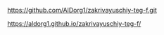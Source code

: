 https://github.com/AlDorg1/zakrivayuschiy-teg-f.git

https://aldorg1.github.io/zakrivayuschiy-teg-f/